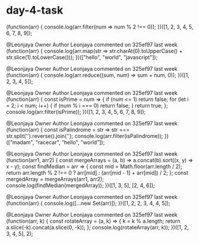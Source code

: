 # day-4-task
(function(arr) {
console.log(arr.filter(num => num % 2 !== 0));
})([1, 2, 3, 4, 5, 6, 7, 8, 9]);

@Leonjaya
Owner
Author
Leonjaya commented on 325ef97 last week
(function(arr) {
console.log(arr.map(str => str.charAt(0).toUpperCase() + str.slice(1).toLowerCase()));
})(["hello", "world", "javascript"]);

@Leonjaya
Owner
Author
Leonjaya commented on 325ef97 last week
(function(arr) {
console.log(arr.reduce((sum, num) => sum + num, 0));
})([1, 2, 3, 4, 5]);

@Leonjaya
Owner
Author
Leonjaya commented on 325ef97 last week
(function(arr) {
const isPrime = num => {
if (num <= 1) return false;
for (let i = 2; i < num; i++) {
if (num % i === 0) return false;
}
return true;
};
console.log(arr.filter(isPrime));
})([1, 2, 3, 4, 5, 6, 7, 8, 9]);

@Leonjaya
Owner
Author
Leonjaya commented on 325ef97 last week
(function(arr) {
const isPalindrome = str => str === str.split('').reverse().join('');
console.log(arr.filter(isPalindrome));
})(["madam", "racecar", "hello", "world"]);

@Leonjaya
Owner
Author
Leonjaya commented on 325ef97 last week
(function(arr1, arr2) {
const mergeArrays = (a, b) => a.concat(b).sort((x, y) => x - y);
const findMedian = arr => {
const mid = Math.floor(arr.length / 2);
return arr.length % 2 !== 0 ? arr[mid] : (arr[mid - 1] + arr[mid]) / 2;
};
const mergedArray = mergeArrays(arr1, arr2);
console.log(findMedian(mergedArray));
})([1, 3, 5], [2, 4, 6]);

@Leonjaya
Owner
Author
Leonjaya commented on 325ef97 last week
(function(arr) {
console.log([...new Set(arr)]);
})([1, 2, 2, 3, 4, 4, 5]);

@Leonjaya
Owner
Author
Leonjaya commented on 325ef97 last week
(function(arr, k) {
const rotateArray = (a, k) => {
k = k % a.length;
return a.slice(-k).concat(a.slice(0, -k));
};
console.log(rotateArray(arr, k));
})([1, 2, 3, 4, 5], 2);
